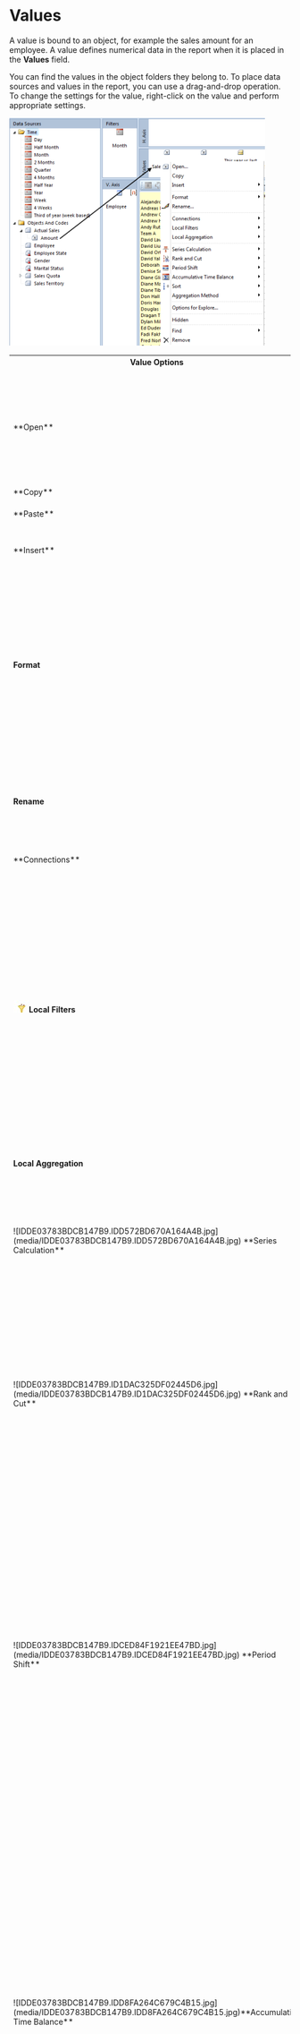# Values

A value is bound to an object, for example the sales amount for an employee. A value defines numerical data in the report when it is placed in the **Values** field.

You can find the values in the object folders they belong to. To place data sources and values in the report, you can use a drag-and-drop operation. To change the settings for the value, right-click on the value and perform appropriate settings.

![IDDE03783BDCB147B9.ID0C0ECD20B7B94C1D.png](media/IDDE03783BDCB147B9.ID0C0ECD20B7B94C1D.png)

<table style="WIDTH: 100%">

<tbody>

<tr>

<th>Value Options</th>

<th>Description</th>

</tr>

<tr>

<td>**Open**</td>

<td>Open the value properties. In the **General** tab you can set the name, number format for the values. The **Connections** tab contains a list over the valueb s connections to objects.</td>

</tr>

<tr>

<td>**Copy**</td>

<td>Copy a value</td>

</tr>

<tr>

<td>**Paste**</td>

<td>Paste the copied value into the values field.</td>

</tr>

<tr>

<td>**Insert**</td>

<td>Insert Formula, Function, or If condition into to values field.</td>

</tr>

<tr>

<td>

**Format**

</td>

<td>

Customize number and chart.

*   **Number** set the number format on the value.
*   **Chart** <span style="FONT-WEIGHT: normal">s<span style="FONT-WEIGHT: normal">et the valueb s appearance in charts. You can set the appearance, value axis, lines and points for chart.

</td>

</tr>

<tr>

<td>

**Rename**

</td>

<td>

Rename the value. This will also affect the column name in the report if the value is shown as a column.

</td>

</tr>

<tr>

<td>**Connections**</td>

<td>Set which objects in the report the value relates to.</td>

</tr>

<tr>

<td>

![IDDE03783BDCB147B9.ID83D2DB038AA44C15.jpg](media/IDDE03783BDCB147B9.ID83D2DB038AA44C15.jpg)**Local Filters**

</td>

<td>

Set filter direct on the value for the data sources which is placed in Filters field. Local filters in value will overrule the filter in the report.

*   **None** <span style="FONT-WEIGHT: normal">n<span style="FONT-WEIGHT: normal">one members selected.
*   ****Selection** <span style="FONT-WEIGHT: normal">manual selected members.**
*   ****Criteria** <span style="FONT-WEIGHT: normal">members from search result by given criteria.**
*   **[Saved data Filter**](data-filters.md) <span style="FONT-WEIGHT: normal">insert predefined data filter as filter

</td>

</tr>

<tr>

<td>

**Local Aggregation**

</td>

<td>

Aggregate the value based on selected object.

</td>

</tr>

<tr>

<td>![IDDE03783BDCB147B9.IDD572BD670A164A4B.jpg](media/IDDE03783BDCB147B9.IDD572BD670A164A4B.jpg)  **Series Calculation**</td>

<td>Calculate the value based on the object or code in horizontal axis or vertical axis. A Series Calculation can for example be a sum, average, median, max, min and so on.</td>

</tr>

<tr>

<td>![IDDE03783BDCB147B9.ID1DAC325DF02445D6.jpg](media/IDDE03783BDCB147B9.ID1DAC325DF02445D6.jpg)  **Rank and Cut**</td>

<td>

Sort and cut data in table on the value you are trying to rank. Example the function is useful when you want to show only the bottom 10 or bottom 10 results in a table. This function is only available when no objects are placed in horizontal axis and there is only one object placed in vertical axis.

</td>

</tr>

<tr>

<td>![IDDE03783BDCB147B9.IDCED84F1921EE47BD.jpg](media/IDDE03783BDCB147B9.IDCED84F1921EE47BD.jpg)  **Period Shift**</td>

<td>

Shift time period on the value according to Time Reference. This function makes it easy to compare values in different time period.

To add Period Shift on a value, the time will shift back or forward in time.

<span style="FONT-WEIGHT: bold; FONT-STYLE: italic">Name set the name for the value  
<span style="FONT-WEIGHT: bold; FONT-STYLE: italic">Shift set the number of time period which shall move back or forward according to time reference in the filter.  
<span style="FONT-WEIGHT: bold; FONT-STYLE: italic">Type set the type of time period.

![IDDE03783BDCB147B9.ID38C90A6265D54EE8.png](media/IDDE03783BDCB147B9.ID38C90A6265D54EE8.png)

</td>

</tr>

<tr>

<td>![IDDE03783BDCB147B9.IDD8FA264C679C4B15.jpg](media/IDDE03783BDCB147B9.IDD8FA264C679C4B15.jpg)**Accumulative Time Balance**</td>

<td>

Contains functionality to accrue a value backwards or forwards in time. For example this function can be used to calculate remaining budget on a given time for a project period.

To add Accumulative Time Balance, right-click the value and select Accumulative Time Balance.

<span style="FONT-WEIGHT: bold; FONT-STYLE: italic">Reference period is set the time limit for the aggregation.  
<span style="FONT-WEIGHT: bold; FONT-STYLE: italic">Accumulate to set the operator < b less thanb  or <= b less than or equal tob .  
<span style="FONT-WEIGHT: bold; FONT-STYLE: italic">Lower boundary set the start time for the aggregation.  

<span style="FONT-WEIGHT: bold; FONT-STYLE: italic">![IDDE03783BDCB147B9.IDF8AF460E88944440.png](media/IDDE03783BDCB147B9.IDF8AF460E88944440.png)

</td>

</tr>

<tr>

<td>![IDDE03783BDCB147B9.ID52E1688722784365.jpg](media/IDDE03783BDCB147B9.ID52E1688722784365.jpg)  **Sort**</td>

<td>Sort the data in the table on the value you are trying to sort. This function is only available in when only one object is place in vertical axis or horizontal axis.</td>

</tr>

<tr>

<td>**Aggregation Method**</td>

<td>Set the aggregation method like sum, average, max, min, standard deviation, count and median for the value.</td>

</tr>

<tr>

<td>**Option for Explore**</td>

<td>Set the default target to explore.</td>

</tr>

<tr>

<td>**Hidden**</td>

<td>Hide the value in the report. For example you can hide a value used in a formula from beeing visible in the report. This function is only available when there is more than one values in the values field.</td>

</tr>

<tr>

<td>**Find**</td>

<td>Show a list over values in the values field.</td>

</tr>

<tr>

<td>**Remove**</td>

<td>Remove the value from the report.</td>

</tr>

</tbody>

</table>


## Naming Series Calculations

You can customize the name of a series calculation. You need only to change the name for the series calculation on one of the values in the report. Every value referencing to same data source, will inherit the customized name. Right-click the value and point to **Series Calculation** and then click available data source, to customize name on the series calculation. In the **Properties** tab and in the **Name** field, enter the new name.

![IDCED4C579FE4541BC.ID89C623FDD08445D1.png](media/IDCED4C579FE4541BC.ID89C623FDD08445D1.png)

To inherit the name from the aggregated data source, in the **Format** tab and in the <span style="FONT-WEIGHT: normal">Inherit Name field, click **Add after**.

![IDCED4C579FE4541BC.IDF1F44B09C95A47D4.png](media/IDCED4C579FE4541BC.IDF1F44B09C95A47D4.png)

**Tip:** Always customize the first value in the Value field. It is easier to remember which value that controls the customized name on series calculation.  


